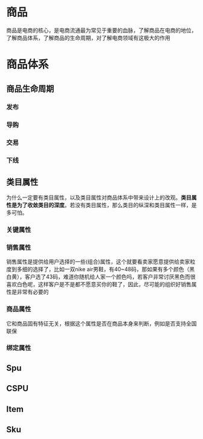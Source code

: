 # 商品

商品是电商的核心，是电商流通最为常见于重要的血脉，了解商品在电商的地位，了解商品体系，了解商品的生命周期，对了解电商领域有这极大的作用

# 商品体系

## 商品生命周期

### 发布

### 导购

### 交易

### 下线

## 类目属性

为什么一定要有类目属性，以及类目属性对商品体系中带来设计上的改观。**类目属性是为了收敛类目的深度**。若没有类目属性，那么类目的纵深和类目属性一样，是多可怕。

### 关键属性

### 销售属性

销售属性是提供给用户选择的一些\(组合\)属性，这个就要看卖家愿意提供给卖家粒度到多细的选择了，比如一双nike air男鞋，有40~48码，那如果有多个颜色（黑白黄），客户选了43码，难道你随机给人家一个颜色吗，若客户非常讨厌黑色而很喜欢白色呢，这样客户是不是都不愿意买你的鞋了，因此，尽可能的组织好销售属性是非常有必要的

### 商品属性

它和商品固有特征无关，根据这个属性是否在商品本身来判断，例如是否支持全国联保

### 绑定属性

## Spu

## CSPU

## Item

## Sku

